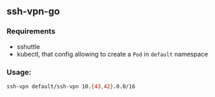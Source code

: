 ## ssh-vpn-go

### Requirements
- sshuttle
- kubectl, that config allowing to create a `Pod` in `default` namespace

### Usage:
```sh
ssh-vpn default/ssh-vpn 10.{43,42}.0.0/16
```
